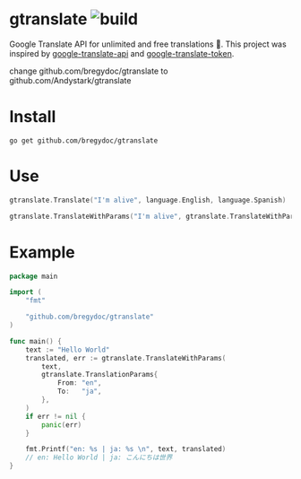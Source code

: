# gtranslate ![build](https://travis-ci.com/bregydoc/gtranslate.svg?branch=master)

Google Translate API for unlimited and free translations 📢.
This project was inspired by [google-translate-api](https://github.com/matheuss/google-translate-api) and [google-translate-token](https://github.com/matheuss/google-translate-token).

change github.com/bregydoc/gtranslate to github.com/Andystark/gtranslate

# Install

    go get github.com/bregydoc/gtranslate

# Use

```go
gtranslate.Translate("I'm alive", language.English, language.Spanish)
```

```go
gtranslate.TranslateWithParams("I'm alive", gtranslate.TranslateWithParams{From: "en", To: "es"})
```

# Example

```go
package main

import (
	"fmt"

	"github.com/bregydoc/gtranslate"
)

func main() {
	text := "Hello World"
	translated, err := gtranslate.TranslateWithParams(
		text,
		gtranslate.TranslationParams{
			From: "en",
			To:   "ja",
		},
	)
	if err != nil {
		panic(err)
	}

	fmt.Printf("en: %s | ja: %s \n", text, translated)
	// en: Hello World | ja: こんにちは世界
}
```
